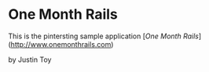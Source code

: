 # One Month Rails

This is the pintersting sample application 
[*One Month Rails*] (http://www.onemonthrails.com)

by Justin Toy